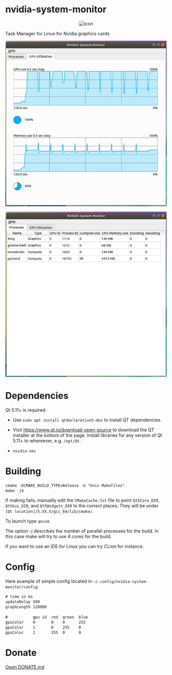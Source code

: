 # nvidia-system-monitor
<div style="text-align: center;">
    <img src="icon.png" alt="icon" width="256" height="256"/>
</div>

Task Manager for Linux for Nvidia graphics cards

![](pics/utilization.png)

![](pics/processes.png)

# Dependencies
Qt 5.11+ is required.
* Use `sudo apt install qtdeclarative5-dev` to install QT dependencies.
* Visit https://www.qt.io/download-open-source to download the QT installer at the bottom of the page. 
Install libraries for any version of Qt 5.11+ to whereever, e.g. `/opt/Qt`.

* `nvidia-smi`

# Building
```
cmake -DCMAKE_BUILD_TYPE=Release -G "Unix Makefiles"
make -j4
```
If making fails, manually edit the `CMakeCache.txt` file to point `Qt5Core_DIR`, `Qt5Gui_DIR`, and `Qt5Widgets_DIR` to the correct places. They will be under `[Qt location]/5.XX.X/gcc_64/lib/cmake/`.

To launch type `qnvsm`

The option -j describes the number of parallel processes for the build. In this case make will try to use 4 cores for the build.

If you want to use an IDE for Linux you can try CLion for instance.

# Config
Here example of simple config located in `~/.config/nvidia-system-monitor/config`:
```
# time in ms
updateDelay 500
graphLength 120000

#           gpu id  red  green  blue
gpuColor    0       0    0      255
gpuColor    1       0    255    0
gpuColor    2       255  0      0
```

# Donate
[Open DONATE.md](DONATE.md)
